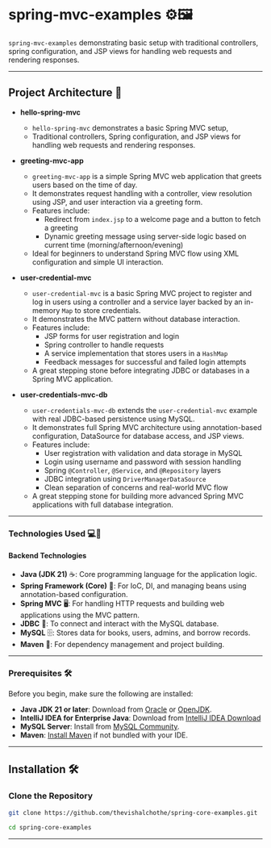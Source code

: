 # spring-mvc-examples ⚙️🖼️

`spring-mvc-examples` demonstrating basic setup with traditional controllers, spring configuration, and JSP views for handling web requests and rendering responses. 

---

## Project Architecture 📂

- **hello-spring-mvc**  
    - `hello-spring-mvc` demonstrates a basic Spring MVC setup,  
    - Traditional controllers, Spring configuration, and JSP views for handling web requests and rendering responses.

- **greeting-mvc-app**  
    - `greeting-mvc-app` is a simple Spring MVC web application that greets users based on the time of day.  
    - It demonstrates request handling with a controller, view resolution using JSP, and user interaction via a greeting form.  
    - Features include:  
        - Redirect from `index.jsp` to a welcome page and a button to fetch a greeting  
        - Dynamic greeting message using server-side logic based on current time (morning/afternoon/evening)  
    - Ideal for beginners to understand Spring MVC flow using XML configuration and simple UI interaction.

- **user-credential-mvc**  
    - `user-credential-mvc` is a basic Spring MVC project to register and log in users using a controller and a service layer backed by an in-memory `Map` to store credentials.  
    - It demonstrates the MVC pattern without database interaction.  
    - Features include:  
        - JSP forms for user registration and login  
        - Spring controller to handle requests  
        - A service implementation that stores users in a `HashMap`  
        - Feedback messages for successful and failed login attempts  
    - A great stepping stone before integrating JDBC or databases in a Spring MVC application.

- **user-credentials-mvc-db**  
    - `user-credentials-mvc-db` extends the `user-credential-mvc` example with real JDBC-based persistence using MySQL.  
    - It demonstrates full Spring MVC architecture using annotation-based configuration, DataSource for database access, and JSP views.  
    - Features include:  
        - User registration with validation and data storage in MySQL  
        - Login using username and password with session handling  
        - Spring `@Controller`, `@Service`, and `@Repository` layers  
        - JDBC integration using `DriverManagerDataSource`  
        - Clean separation of concerns and real-world MVC flow  
    - A great stepping stone for building more advanced Spring MVC applications with full database integration.

---

### **Technologies Used** 💻🔧

#### **Backend Technologies**
- **Java (JDK 21)** ☕️: Core programming language for the application logic.
- **Spring Framework (Core)** 🌱: For IoC, DI, and managing beans using annotation-based configuration.
- **Spring MVC** 🖥️: For handling HTTP requests and building web applications using the MVC pattern.
- **JDBC** 📡: To connect and interact with the MySQL database.
- **MySQL** 🗄️: Stores data for books, users, admins, and borrow records.
- **Maven** 🧰: For dependency management and project building.

---

### **Prerequisites** 🛠️

Before you begin, make sure the following are installed:

- **Java JDK 21 or later**: Download from [Oracle](https://www.oracle.com/java/technologies/javase/jdk21-archive-downloads.html) or [OpenJDK](https://jdk.java.net/21/).
- **IntelliJ IDEA for Enterprise Java**: Download from [IntelliJ IDEA Download](https://www.jetbrains.com/idea/download/)
- **MySQL Server**: Install from [MySQL Community](https://dev.mysql.com/downloads/installer/).
- **Maven**: [Install Maven](https://maven.apache.org/install.html) if not bundled with your IDE.

---

## **Installation** 🛠️

### **Clone the Repository**

```bash
git clone https://github.com/thevishalchothe/spring-core-examples.git

cd spring-core-examples
   ```

---

